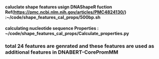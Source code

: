 #### caluclate shape features usign DNAShapeR fuction Ref(https://pmc.ncbi.nlm.nih.gov/articles/PMC4824130/) :~/code/shape_features_cal_props/500bp.sh
#### calculating nucleotide sequence Properties : ~/code/shape_features_cal_props/Calculate_properties.py 
### total 24 features are genrated and these features are used as additional features in DNABERT-CorePromMM 
